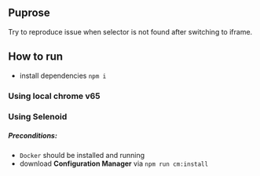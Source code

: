 ## Puprose

Try to reproduce issue when selector is not found after switching to iframe.

## How to run

- install dependencies `npm i`

### Using local chrome v65

### Using Selenoid

##### Preconditions:
- `Docker` should be installed and running
- download **Configuration Manager** via `npm run cm:install`
